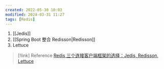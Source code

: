 ```yaml
---
created: 2022-05-30 10:03
modified: 2024-03-31 11:27
tags: [Redis]
---
```


1. [[Jedis]] 
2. [[Spring Boot 整合 Redisson|Redisson]]
3. Lettuce

> [!link] Reference
> [Redis 三个连接客户端框架的选择：Jedis, Redisson, Lettuce](https://blog.csdn.net/w1014074794/article/details/88827946)
